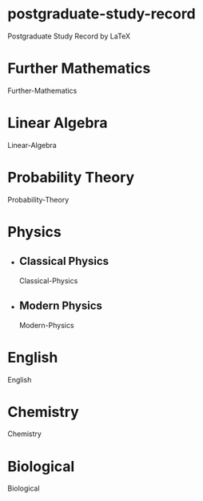 # postgraduate-study-record
Postgraduate Study Record by LaTeX



# Further Mathematics

Further-Mathematics



# Linear Algebra

Linear-Algebra



# Probability Theory

Probability-Theory



# Physics

- ## Classical Physics

  Classical-Physics

  

- ## Modern Physics

  Modern-Physics

  

# English

English



# Chemistry

Chemistry



# Biological

Biological